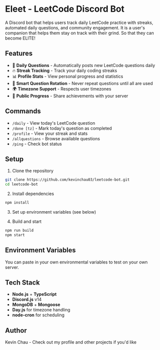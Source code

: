 # Eleet - LeetCode Discord Bot

A Discord bot that helps users track daily LeetCode practice with streaks, automated daily questions, and community engagement. It is a user's companion that helps them stay on track with their grind. So that they can become ELITE!

## Features

- 📅 **Daily Questions** - Automatically posts new LeetCode questions daily
- 🔥 **Streak Tracking** - Track your daily coding streaks
- 📊 **Profile Stats** - View personal progress and statistics  
- 🤖 **Smart Question Rotation** - Never repeat questions until all are used
- 🌍 **Timezone Support** - Respects user timezones
- 👥 **Public Progress** - Share achievements with your server

## Commands

- `/daily` - View today's LeetCode question
- `/done [tz]` - Mark today's question as completed
- `/profile` - View your streak and stats
- `/allquestions` - Browse available questions
- `/ping` - Check bot status

## Setup

1. Clone the repository
```bash
git clone https://github.com/kevinchau03/leetcode-bot.git
cd leetcode-bot
```

2. Install dependencies
```bash
npm install
```

3. Set up environment variables (see below)

4. Build and start
```bash
npm run build
npm start
```

## Environment Variables

You can paste in your own environmental variables to test on your own server.

## Tech Stack

- **Node.js** + **TypeScript**
- **Discord.js** v14
- **MongoDB** + **Mongoose**
- **Day.js** for timezone handling
- **node-cron** for scheduling

## Author

Kevin Chau - Check out my profile and other projects if you'd like

